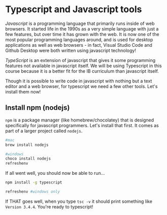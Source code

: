 # Typescript and Javascript tools

*Javascript* is a programming language that primarily runs inside of web browsers. It started life in the 1990s as a very simple language with just a few features, but over time it has grown with the web. It is now one of the most popular programming languages around, and is used for desktop applications as well as web browsers - in fact, Visual Studio Code and Github Desktop were both written using javascript technology!

*TypeScript* is an extension of javascript that gives it some programming features not available in javascript itself. We will be using Typescript in this course because it is a better fit for the IB curriculum than javascript itself.

Though it is possible to write code in javascript with nothing but a text editor and a web browser, for typescript we need a few other tools. Let's install them now!

## Install npm (nodejs)

`npm` is a package manager (like homebrew/chocolatey) that is designed specifically for javascript programmers. Let's install that first. It comes as part of a larger project called `nodejs`.

```bash
#mac
brew install nodejs

#windows
choco install nodejs
refreshenv
```

If all went well, you should now be able to run...
```bash
npm install -g typescript

refreshenv #windows only
```

If THAT goes well, when you type `tsc -v` it should print something like `Version 3.4.4`. You're ready to typescript!